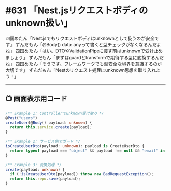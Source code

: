 # #631 「Nest.jsリクエストボディのunknown扱い」

四国めたん「Nest.jsでもリクエストボディはunknownとして扱うのが安全です」
ずんだもん「@Body() data: anyって書くと型チェックがなくなるんだよね」
四国めたん「はい。DTOやValidationPipeに渡す前はunknownで受け止めましょう」
ずんだもん「まずはguardとtransformで期待する型に変換するんだね」
四国めたん「そうです。フレームワークでも型安全な境界を意識するのが大切です」
ずんだもん「Nestのリクエスト処理にunknown思想を取り入れよう！」

---

## 📺 画面表示用コード

```typescript
/** Example 1: Controllerでunknown受け取り */
@Post("users")
createUser(@Body() payload: unknown) {
  return this.service.create(payload);
}

/** Example 2: サービス側でガード */
isCreateUserDto(payload: unknown): payload is CreateUserDto {
  return typeof payload === "object" && payload !== null && "email" in payload;
}

/** Example 3: 変換処理 */
create(payload: unknown) {
  if (!isCreateUserDto(payload)) throw new BadRequestException();
  return this.repo.save(payload);
}
```
